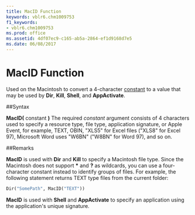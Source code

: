 ```yaml
---
title: MacID Function
keywords: vblr6.chm1009753
f1_keywords:
- vblr6.chm1009753
ms.prod: office
ms.assetid: 4df07ec9-c165-ab5a-2864-ef1d9168d7e5
ms.date: 06/08/2017
---
```



# MacID Function



Used on the Macintosh to convert a 4-character [constant](../../Glossary/vbe-glossary.md) to a value that may be used by **Dir**, **Kill**, **Shell**, and **AppActivate**.

##Syntax

**MacID(** constant **)**
The required  _constant_ argument consists of 4 characters used to specify a resource type, file type, application signature, or Apple Event, for example, TEXT, OBIN, "XLS5" for Excel files ("XLS8" for Excel 97), Microsoft Word uses "W6BN" ("W8BN" for Word 97), and so on.

##Remarks

**MacID** is used with **Dir** and **Kill** to specify a Macintosh file type. Since the Macintosh does not support **\*** and **?** as wildcards, you can use a four-character constant instead to identify groups of files. For example, the following statement returns TEXT type files from the current folder:



```vb
Dir("SomePath", MacID("TEXT"))


```

 **MacID** is used with **Shell** and **AppActivate** to specify an application using the application's unique signature.

